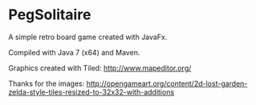 PegSolitaire
============

A simple retro board game created with JavaFx.

Compiled with Java 7 (x64) and Maven.

Graphics created with Tiled: http://www.mapeditor.org/

Thanks for the images: http://opengameart.org/content/2d-lost-garden-zelda-style-tiles-resized-to-32x32-with-additions
 